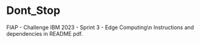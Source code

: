 # Dont_Stop
FIAP - Challenge IBM 2023 - Sprint 3 - Edge Computing\n
Instructions and dependencies in README pdf.
